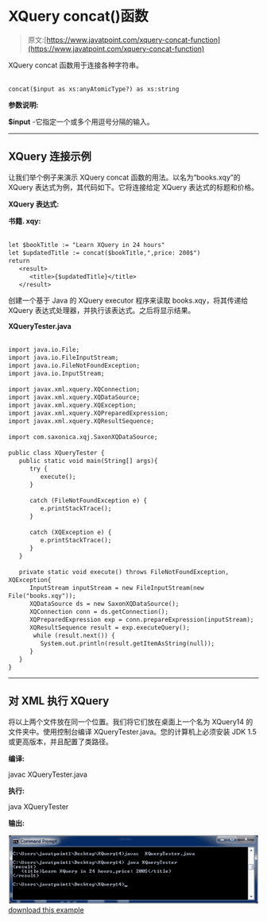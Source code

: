 # XQuery concat()函数

> 原文:[https://www.javatpoint.com/xquery-concat-function](https://www.javatpoint.com/xquery-concat-function)

XQuery concat 函数用于连接各种字符串。

```

concat($input as xs:anyAtomicType?) as xs:string 

```

**参数说明:**

**$input** -它指定一个或多个用逗号分隔的输入。

* * *

## XQuery 连接示例

让我们举个例子来演示 XQuery concat 函数的用法。以名为“books.xqy”的 XQuery 表达式为例，其代码如下。它将连接给定 XQuery 表达式的标题和价格。

**XQuery 表达式:**

**书籍. xqy:**

```

let $bookTitle := "Learn XQuery in 24 hours"
let $updatedTitle := concat($bookTitle,",price: 200$")
return
   <result>   
      <title>{$updatedTitle}</title>
   </result>

```

创建一个基于 Java 的 XQuery executor 程序来读取 books.xqy，将其传递给 XQuery 表达式处理器，并执行该表达式。之后将显示结果。

**XQueryTester.java**

```

import java.io.File;
import java.io.FileInputStream;
import java.io.FileNotFoundException;
import java.io.InputStream;

import javax.xml.xquery.XQConnection;
import javax.xml.xquery.XQDataSource;
import javax.xml.xquery.XQException;
import javax.xml.xquery.XQPreparedExpression;
import javax.xml.xquery.XQResultSequence;

import com.saxonica.xqj.SaxonXQDataSource;

public class XQueryTester {
   public static void main(String[] args){
      try {
         execute();
      }

      catch (FileNotFoundException e) {
         e.printStackTrace();
      }

      catch (XQException e) {
         e.printStackTrace();
      }
   }

   private static void execute() throws FileNotFoundException, XQException{
      InputStream inputStream = new FileInputStream(new File("books.xqy"));
      XQDataSource ds = new SaxonXQDataSource();
      XQConnection conn = ds.getConnection();
      XQPreparedExpression exp = conn.prepareExpression(inputStream);
      XQResultSequence result = exp.executeQuery();
       while (result.next()) {
         System.out.println(result.getItemAsString(null));
      }
   }	
}

```

* * *

## 对 XML 执行 XQuery

将以上两个文件放在同一个位置。我们将它们放在桌面上一个名为 XQuery14 的文件夹中。使用控制台编译 XQueryTester.java。您的计算机上必须安装 JDK 1.5 或更高版本，并且配置了类路径。

**编译:**

javac XQueryTester.java

**执行:**

java XQueryTester

**输出:**

![XQUERY Concat function 1](img/0e0b1b0eee8f01a2fb34c9337463ae08.png)[download this example](https://static.javatpoint.com/xquery/src/XQuery14.zip)